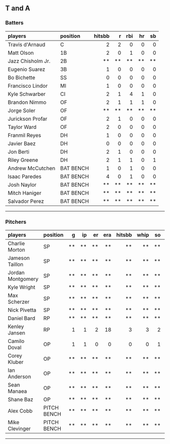 ## T and A

### Batters

 
|players           |position  | hitsbb|  r| rbi| hr| sb| 
|:-----------------|:---------|------:|--:|---:|--:|--:| 
|Travis d'Arnaud   |C         |      2|  2|   0|  0|  0| 
|Matt Olson        |1B        |      2|  0|   1|  0|  0| 
|Jazz Chisholm Jr. |2B        |     **| **|  **| **| **| 
|Eugenio Suarez    |3B        |      1|  0|   0|  0|  0| 
|Bo Bichette       |SS        |      0|  0|   0|  0|  0| 
|Francisco Lindor  |MI        |      1|  0|   0|  0|  0| 
|Kyle Schwarber    |CI        |      2|  1|   4|  1|  0| 
|Brandon Nimmo     |OF        |      2|  1|   1|  1|  0| 
|Jorge Soler       |OF        |     **| **|  **| **| **| 
|Jurickson Profar  |OF        |      2|  1|   0|  0|  0| 
|Taylor Ward       |OF        |      2|  0|   0|  0|  0| 
|Franmil Reyes     |DH        |      1|  0|   0|  0|  0| 
|Javier Baez       |DH        |      0|  0|   0|  0|  0| 
|Jon Berti         |DH        |      2|  1|   0|  0|  0| 
|Riley Greene      |DH        |      2|  1|   1|  0|  1| 
|Andrew McCutchen  |BAT BENCH |      1|  0|   1|  0|  0| 
|Isaac Paredes     |BAT BENCH |      4|  0|   1|  0|  0| 
|Josh Naylor       |BAT BENCH |     **| **|  **| **| **| 
|Mitch Haniger     |BAT BENCH |     **| **|  **| **| **| 
|Salvador Perez    |BAT BENCH |     **| **|  **| **| **| 


* * *

### Pitchers

 
|players           |position    |  g| ip| er| era| hitsbb| whip| so|  w| sv| 
|:-----------------|:-----------|--:|--:|--:|---:|------:|----:|--:|--:|--:| 
|Charlie Morton    |SP          | **| **| **|  **|     **|   **| **| **| **| 
|Jameson Taillon   |SP          | **| **| **|  **|     **|   **| **| **| **| 
|Jordan Montgomery |SP          | **| **| **|  **|     **|   **| **| **| **| 
|Kyle Wright       |SP          | **| **| **|  **|     **|   **| **| **| **| 
|Max Scherzer      |SP          | **| **| **|  **|     **|   **| **| **| **| 
|Nick Pivetta      |SP          | **| **| **|  **|     **|   **| **| **| **| 
|Daniel Bard       |RP          | **| **| **|  **|     **|   **| **| **| **| 
|Kenley Jansen     |RP          |  1|  1|  2|  18|      3|    3|  2|  0|  0| 
|Camilo Doval      |OP          |  1|  1|  0|   0|      0|    0|  1|  0|  0| 
|Corey Kluber      |OP          | **| **| **|  **|     **|   **| **| **| **| 
|Ian Anderson      |OP          | **| **| **|  **|     **|   **| **| **| **| 
|Sean Manaea       |OP          | **| **| **|  **|     **|   **| **| **| **| 
|Shane Baz         |OP          | **| **| **|  **|     **|   **| **| **| **| 
|Alex Cobb         |PITCH BENCH | **| **| **|  **|     **|   **| **| **| **| 
|Mike Clevinger    |PITCH BENCH | **| **| **|  **|     **|   **| **| **| **| 


* * *


